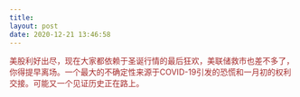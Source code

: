 ```yaml
---
title: 
layout: post
date: 2020-12-21 13:46:58
---
```



<div style="color: brown">
美股利好出尽，现在大家都依赖于圣诞行情的最后狂欢，美联储救市也差不多了，你得提早离场。一个最大的不确定性来源于COVID-19引发的恐慌和一月初的权利交接。可能又一个见证历史正在路上。
</div>